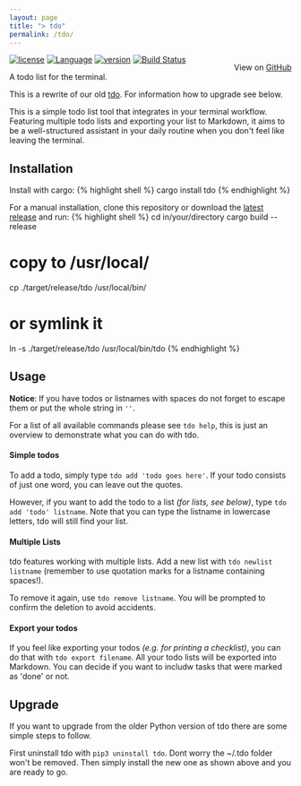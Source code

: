 ```yaml
---
layout: page
title: "> tdo"
permalink: /tdo/
---
```

<p style="float: right;">View on <a href="https://github.com/tdolist/tdo">GitHub</a></p>

[![license](https://img.shields.io/crates/l/tdo.svg)](https://crates.io/crates/tdo/)
[![Language](https://img.shields.io/badge/language-Rust-orange.svg)](https://www.rust-lang.org/)
[![version](https://img.shields.io/crates/v/tdo.svg)](https://crates.io/crates/tdo/)
[![Build Status](https://travis-ci.org/tdolist/tdo-rs.svg?branch=master)](https://travis-ci.org/tdolist/tdo-rs)

A todo list for the terminal.

This is a rewrite of our old [tdo](https://github.com/tdolist/tdo). For information how to upgrade see below.

This is a simple todo list tool that integrates in your terminal workflow.  
Featuring multiple todo lists and exporting your list to Markdown, it aims to be a well-structured assistant in your daily routine when you don't feel like leaving the terminal.

<center><script type="text/javascript" src="https://asciinema.org/a/cwfmwgfzitfc4zhzjj8rt65sg.js" data-loop="1" data-theme="asciinema" data-autoplay="1" id="asciicast-cwfmwgfzitfc4zhzjj8rt65sg" async></script></center>

## Installation

Install with cargo:
{% highlight shell %}
cargo install tdo
{% endhighlight %}

For a manual installation, clone this repository or download the [latest release](https://github.com/tdolist/tdo-rs/releases/latest) and run:
{% highlight shell %}
cd in/your/directory
cargo build --release
# copy to /usr/local/
cp ./target/release/tdo /usr/local/bin/
# or symlink it
ln -s ./target/release/tdo /usr/local/bin/tdo
{% endhighlight %}
## Usage

__Notice__: If you have todos or listnames with spaces do not forget to escape them or put the whole string in `''`.

For a list of all available commands please see `tdo help`, this is just an overview to demonstrate what you can do with tdo.

#### Simple todos
To add a todo, simply type `tdo add 'todo goes here'`. If your todo consists of just one word, you can leave out the quotes.

However, if you want to add the todo to a list _(for lists, see below)_, type `tdo add 'todo' listname`. Note that you can type the listname in lowercase letters, tdo will still find your list.

#### Multiple Lists
tdo features working with multiple lists. Add a new list with `tdo newlist listname` (remember to use quotation marks for a listname containing spaces!).

To remove it again, use `tdo remove listname`. You will be prompted to confirm the deletion to avoid accidents.

#### Export your todos
If you feel like exporting your todos _(e.g. for printing a checklist)_, you can do that with `tdo export filename`. All your todo lists will be exported into Markdown. You can decide if you want to includw tasks that were marked as 'done' or not.

## Upgrade
If you want to upgrade from the older Python version of tdo there are some simple steps to follow.

First uninstall tdo with `pip3 uninstall tdo`. Dont worry the ~/.tdo folder won't be removed.
Then simply install the new one as shown above and you are ready to go.
